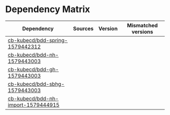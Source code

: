 # Dependency Matrix

Dependency | Sources | Version | Mismatched versions
---------- | ------- | ------- | -------------------
[cb-kubecd/bdd-spring-1579442312](https://github.com/cb-kubecd/bdd-spring-1579442312.git) |  | []() | 
[cb-kubecd/bdd-nh-1579443003](https://github.com/cb-kubecd/bdd-nh-1579443003.git) |  | []() | 
[cb-kubecd/bdd-gh-1579443003](https://github.com/cb-kubecd/bdd-gh-1579443003.git) |  | []() | 
[cb-kubecd/bdd-sbhg-1579443003](https://github.com/cb-kubecd/bdd-sbhg-1579443003.git) |  | []() | 
[cb-kubecd/bdd-nh-import-1579444915](https://github.com/cb-kubecd/bdd-nh-import-1579444915.git) |  | []() | 
